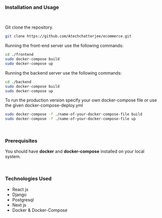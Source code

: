 ### Installation and Usage

<br>

Git clone the repository.

```bash
git clone https://github.com/Atechchatterjee/ecommerce.git
```

Running the front-end server use the following commands:

```bash
cd ./frontend
sudo docker-compose build
sudo docker-compose up
```

Running the backend server use the following commands:

```bash
cd ./backend
sudo docker-compose build
sudo docker-compose up
```

To run the production version specify your own docker-compose file or use the given docker-compose-deploy.yml

```bash
sudo docker-compose -f ./name-of-your-docker-compose-file build
sudo docker-compose -f ./name-of-your-docker-compose-file up
```

<br>

### Prerequisites

You should have **docker** and **docker-compose** installed on your local system.

<br>

### Technologies Used

- React js
- Django
- Postgresql
- Next js
- Docker & Docker-Compose
